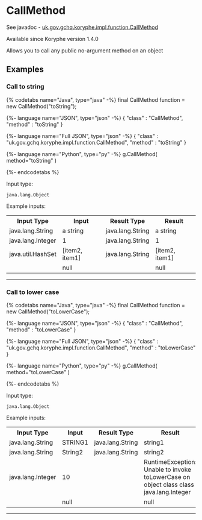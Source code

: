 # CallMethod
See javadoc - [uk.gov.gchq.koryphe.impl.function.CallMethod](ref://../../javadoc/koryphe/uk/gov/gchq/koryphe/impl/function/CallMethod.html)

Available since Koryphe version 1.4.0

Allows you to call any public no-argument method on an object

## Examples

### Call to string


{% codetabs name="Java", type="java" -%}
final CallMethod function = new CallMethod("toString");

{%- language name="JSON", type="json" -%}
{
  "class" : "CallMethod",
  "method" : "toString"
}

{%- language name="Full JSON", type="json" -%}
{
  "class" : "uk.gov.gchq.koryphe.impl.function.CallMethod",
  "method" : "toString"
}

{%- language name="Python", type="py" -%}
g.CallMethod( 
  method="toString" 
)

{%- endcodetabs %}

Input type:

```
java.lang.Object
```

Example inputs:
<table style="display: block;">
<tr><th>Input Type</th><th>Input</th><th>Result Type</th><th>Result</th></tr>
<tr><td>java.lang.String</td><td>a string</td><td>java.lang.String</td><td>a string</td></tr>
<tr><td>java.lang.Integer</td><td>1</td><td>java.lang.String</td><td>1</td></tr>
<tr><td>java.util.HashSet</td><td>[item2, item1]</td><td>java.lang.String</td><td>[item2, item1]</td></tr>
<tr><td></td><td>null</td><td></td><td>null</td></tr>
</table>

-----------------------------------------------

### Call to lower case


{% codetabs name="Java", type="java" -%}
final CallMethod function = new CallMethod("toLowerCase");

{%- language name="JSON", type="json" -%}
{
  "class" : "CallMethod",
  "method" : "toLowerCase"
}

{%- language name="Full JSON", type="json" -%}
{
  "class" : "uk.gov.gchq.koryphe.impl.function.CallMethod",
  "method" : "toLowerCase"
}

{%- language name="Python", type="py" -%}
g.CallMethod( 
  method="toLowerCase" 
)

{%- endcodetabs %}

Input type:

```
java.lang.Object
```

Example inputs:
<table style="display: block;">
<tr><th>Input Type</th><th>Input</th><th>Result Type</th><th>Result</th></tr>
<tr><td>java.lang.String</td><td>STRING1</td><td>java.lang.String</td><td>string1</td></tr>
<tr><td>java.lang.String</td><td>String2</td><td>java.lang.String</td><td>string2</td></tr>
<tr><td>java.lang.Integer</td><td>10</td><td></td><td>RuntimeException: Unable to invoke toLowerCase on object class class java.lang.Integer</td></tr>
<tr><td></td><td>null</td><td></td><td>null</td></tr>
</table>

-----------------------------------------------

